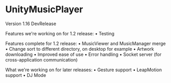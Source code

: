 UnityMusicPlayer
===============
Version 1.16 DevRelease

Features we're working on for 1.2 release:
	• Testing
    
Features complete for 1.2 release:
	• MusicViewer and MusicManager merge
	• Change sort to different directory, on desktop for example
	• Artwork downloading
	• Improved ease of use
	• Error handling
	• Socket server (for cross-application communication)

What we're working on for later releases:
	• Gesture support
	• LeapMotion support
	• DJ Mode
